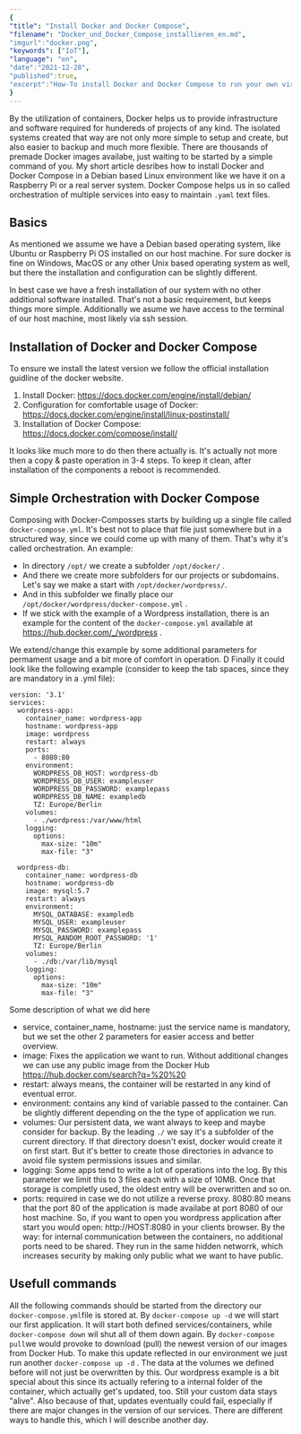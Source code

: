 ```yaml
---
{
"title": "Install Docker and Docker Compose",
"filename": "Docker_und_Docker_Compose_installieren_en.md",
"imgurl":"docker.png",
"keywords": ["IoT"],
"language": "en",
"date":"2021-12-28",
"published":true,
"excerpt":"How-To install Docker and Docker Compose to run your own virtual datacenter on a raspberry, PC or server."
}
---
```

By the utilization of containers, Docker helps us to provide infrastructure and software required for hundereds of projects of any kind.
The isolated systems created that way are not only more simple to setup and create, but also easier to backup and much more flexible. 
There are thousands of premade Docker images availabe, just waiting to be started by a simple command of you.
My short article desribes how to install Docker and Docker Compose in a Debian based Linux environment like we have it on a Raspberry Pi or a real server system.
Docker Compose helps us in so called orchestration of multiple services into easy to maintain `.yaml` text files.

## Basics
As mentioned we assume we have a Debian based operating system, like Ubuntu or Raspberry Pi OS installed on our host machine.
For sure docker is fine on Windows, MacOS or any other Unix based operating system as well, but there the installation and configuration can be slightly different. 

In best case we have a fresh installation of our system with no other additional software installed. That's not a basic requirement, but keeps things more simple. Additionally we asume we have access to the terminal of our host machine, most likely via ssh session.

## Installation of Docker and Docker Compose 

To ensure we install the latest version we follow the official installation guidline of the docker website. 

1. Install Docker: https://docs.docker.com/engine/install/debian/
2. Configuration for comfortable usage of Docker: https://docs.docker.com/engine/install/linux-postinstall/ 
3. Installation of Docker Compose: https://docs.docker.com/compose/install/ 

It looks like much more to do then there actually is. It's actually not more then a copy & paste operation in 3-4 steps.
To keep it clean, after installation of the components a reboot is recommended.

## Simple Orchestration with Docker Compose

Composing with Docker-Composses starts by building up a single file called `docker-compose.yml`.
It's best not to place that file just somewhere but in a structured way, since we could come up with many of them. That's why it's called orchestration.
An example: 
- In directory `/opt/` we create a subfolder `/opt/docker/` . 
- And there we create more subfolders for our projects or subdomains. Let's say we make a start with `/opt/docker/wordpress/`. 
- And in this subfolder we finally place our `/opt/docker/wordpress/docker-compose.yml` .
- If we stick with the example of a Wordpress installation, there is an example for the content of the `docker-compose.yml` available at https://hub.docker.com/_/wordpress . 

We extend/change this example by some additional parameters for permament usage and a bit more of comfort in operation. D
Finally it could look like the following example (consider to keep the tab spaces, since they are mandatory in a .yml file):
````
version: '3.1'
services:
  wordpress-app:
    container_name: wordpress-app
    hostname: wordpress-app
    image: wordpress
    restart: always
    ports:
      - 8080:80
    environment:
      WORDPRESS_DB_HOST: wordpress-db
      WORDPRESS_DB_USER: exampleuser
      WORDPRESS_DB_PASSWORD: examplepass
      WORDPRESS_DB_NAME: exampledb
      TZ: Europe/Berlin
    volumes:
      - ./wordpress:/var/www/html
    logging:
      options:
        max-size: "10m"
        max-file: "3"

  wordpress-db:
    container_name: wordpress-db
    hostname: wordpress-db
    image: mysql:5.7
    restart: always
    environment:
      MYSQL_DATABASE: exampledb
      MYSQL_USER: exampleuser
      MYSQL_PASSWORD: examplepass
      MYSQL_RANDOM_ROOT_PASSWORD: '1'      
      TZ: Europe/Berlin
    volumes:
      - ./db:/var/lib/mysql
    logging:
      options:
        max-size: "10m"
        max-file: "3"
````
Some description of what we did here
- service, container_name, hostname: just the service name is mandatory, but we set the other 2 parameters for easier access and better overview.
- image: Fixes the application we want to run. Without additional changes we can use any public image from the Docker Hub https://hub.docker.com/search?q=%20%20 
- restart: always means, the container will be restarted in any kind of eventual error.
- environment: contains any kind of variable passed to the container. Can be slightly different depending on the the type of application we run.
- volumes: Our persistent data, we want always to keep and maybe consider for backup. By the leading `./` we say it's a subfolder of the current directory. If that directory doesn't exist, docker would create it on first start. But it's better to create those directories in advance to avoid file system permissions issues and similar.
- logging: Some apps tend to write a lot of operations into the log. By this parameter we limit this to 3 files each with a size of 10MB. Once that storage is completly used, the oldest entry will be overwritten and so on.
- ports: required in case we do not utilize a reverse proxy. 8080:80 means that the port 80 of the application is made availabe at port 8080 of our host machine. So, if you want to open you wordpress application after start you would open: http://HOST:8080  in your clients browser. By the way: for internal communication between the containers, no additional ports need to be shared. They run in the same hidden networrk, which increases security by making only public what we want to have public.

## Usefull commands
All the following commands should be started from the directory our `docker-compose.yml`file is stored at. By `docker-compose up -d` we will start our first application. It will start both defined services/containers, while `docker-compose down` wil shut all of them down again. By `docker-compose pull`we would provoke to download (pull) the newest version of our images from Docker Hub. To make this update reflected in our environment we just run another `docker-compose up -d` . The data at the volumes we defined before will not just be overwritten by this. Our wordpress example is a bit special about this since its actually refering to a internal folder of the container, which actually get's updated, too. Still your custom data stays "alive". Also because of that, updates eventually could fail, especially if there are major changes in the version of our services. There are different ways to handle this, which I will describe another day.